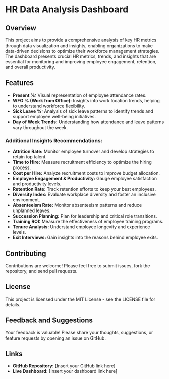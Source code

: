 # **HR Data Analysis Dashboard**

## **Overview**

This project aims to provide a comprehensive analysis of key HR metrics through data visualization and insights, enabling organizations to make data-driven decisions to optimize their workforce management strategies. The dashboard presents crucial HR metrics, trends, and insights that are essential for monitoring and improving employee engagement, retention, and overall productivity.

## **Features**

- **Present %:** Visual representation of employee attendance rates.
- **WFO % (Work from Office):** Insights into work location trends, helping to understand workforce flexibility.
- **Sick Leave %:** Analysis of sick leave patterns to identify trends and support employee well-being initiatives.
- **Day of Week Trends:** Understanding how attendance and leave patterns vary throughout the week.

### **Additional Insights Recommendations:**
- **Attrition Rate:** Monitor employee turnover and develop strategies to retain top talent.
- **Time to Hire:** Measure recruitment efficiency to optimize the hiring process.
- **Cost per Hire:** Analyze recruitment costs to improve budget allocation.
- **Employee Engagement & Productivity:** Gauge employee satisfaction and productivity levels.
- **Retention Rate:** Track retention efforts to keep your best employees.
- **Diversity Index:** Evaluate workplace diversity and foster an inclusive environment.
- **Absenteeism Rate:** Monitor absenteeism patterns and reduce unplanned leaves.
- **Succession Planning:** Plan for leadership and critical role transitions.
- **Training ROI:** Measure the effectiveness of employee training programs.
- **Tenure Analysis:** Understand employee longevity and experience levels.
- **Exit Interviews:** Gain insights into the reasons behind employee exits.

## **Contributing**

Contributions are welcome! Please feel free to submit issues, fork the repository, and send pull requests.

## **License**

This project is licensed under the MIT License - see the LICENSE file for details.

## **Feedback and Suggestions**

Your feedback is valuable! Please share your thoughts, suggestions, or feature requests by opening an issue on GitHub.

## **Links**

- **GitHub Repository:** [Insert your GitHub link here]
- **Live Dashboard:** [Insert your dashboard link here]
